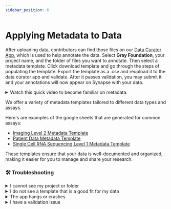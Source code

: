 ```yaml
---
sidebar_position: 6
---
```


# Applying Metadata to Data


After uploading data, contributors can find those files on our [Data Curator App](https://dca.app.sagebionetworks.org/), which is used to help annotate the data. Select **Gray Foundation**, your project name, and the folder of files you want to annotate. Then select a metadata template.
Click download template and go through the steps of populating the template. Export the template as a .csv and reupload it to the data curator app and validate. After it passes validation, you may submit it and your annotations will now appear on Synapse with your data. 

<details>
<summary> Watch this quick video to become familiar on metadata.</summary>

<iframe src="https://drive.google.com/file/d/1XRdMivnNKOkWAuyqVSDKaNtcEVcRdQq8/preview" width="640" height="480" allow="autoplay"></iframe>
</details>

We offer a variety of metadata templates tailored to different data types and assays. 

Here's are examples of the google sheets that are generated for common assays:

- [Imaging Level 2 Metadata Template](https://docs.google.com/spreadsheets/u/1/d/1SoGrRLRmKFUjk4hj4YMJKi-9zeiAKm1XIfqjYa9Q6iA/edit)
- [Patient Data Metadata Template](https://docs.google.com/spreadsheets/d/1mawAq6MiSiGfHa6ezEfCir0MVXZCxd3atZvVgE_ZOiM/edit)
- [Single Cell RNA Sequencing Level 1 Metadata Template](https://docs.google.com/spreadsheets/d/1cpiZn6vnehpYaLoi8ponTrDHxqoGIXXEjXqiWpaHSfg/edit#gid=0)

These templates ensure that your data is well-documented and organized, making it easier for you to manage and share your research.

### 🛠️ Troubleshooting 

<details>
<summary> I cannot see my project or folder  </summary>
This is usually a permissions issue. Please contact us to get your account added.

</details>
<details>
<summary> I do not see a template that is a good fit for my data </summary>
Usually the right template should already exist. Contact us and we'll add the right template.

</details>

<details>
<summary> The app hangs or crashes </summary>
Contact the DCC and we'll contact the tooling team for troubleshooting.

</details>

<details>
<summary> I have a validation issue </summary>
Check the validation error messages, and if it is confusing or you disagree, please contact the DCC.

</details>